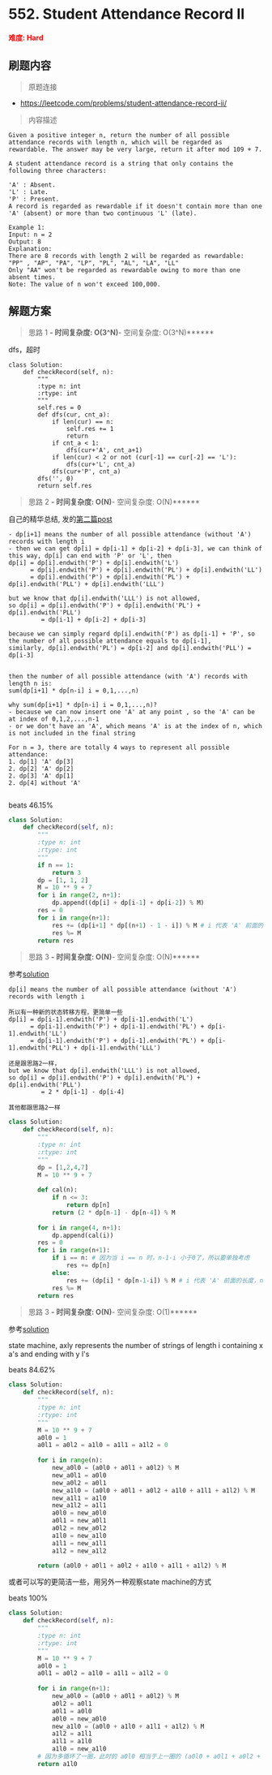 # 552. Student Attendance Record II

**<font color=red>难度: Hard</font>**

## 刷题内容

> 原题连接

* https://leetcode.com/problems/student-attendance-record-ii/

> 内容描述

```
Given a positive integer n, return the number of all possible attendance records with length n, which will be regarded as rewardable. The answer may be very large, return it after mod 109 + 7.

A student attendance record is a string that only contains the following three characters:

'A' : Absent.
'L' : Late.
'P' : Present.
A record is regarded as rewardable if it doesn't contain more than one 'A' (absent) or more than two continuous 'L' (late).

Example 1:
Input: n = 2
Output: 8 
Explanation:
There are 8 records with length 2 will be regarded as rewardable:
"PP" , "AP", "PA", "LP", "PL", "AL", "LA", "LL"
Only "AA" won't be regarded as rewardable owing to more than one absent times. 
Note: The value of n won't exceed 100,000.
```

## 解题方案

> 思路 1
******- 时间复杂度: O(3^N)******- 空间复杂度: O(3^N)******

dfs，超时

```
class Solution:
    def checkRecord(self, n):
        """
        :type n: int
        :rtype: int
        """
        self.res = 0
        def dfs(cur, cnt_a):
            if len(cur) == n:
                self.res += 1
                return 
            if cnt_a < 1:
                dfs(cur+'A', cnt_a+1)
            if len(cur) < 2 or not (cur[-1] == cur[-2] == 'L'):
                dfs(cur+'L', cnt_a)
            dfs(cur+'P', cnt_a)
        dfs('', 0)
        return self.res
```


> 思路 2
******- 时间复杂度: O(N)******- 空间复杂度: O(N)******

自己的精华总结, 发的[第二篇post](https://leetcode.com/problems/student-attendance-record-ii/discuss/220364/Python-O(N)-time-and-O(N)-space-detailed-explanation)

```
- dp[i+1] means the number of all possible attendance (without 'A') records with length i 
- then we can get dp[i] = dp[i-1] + dp[i-2] + dp[i-3], we can think of this way, dp[i] can end with 'P' or 'L', then
dp[i] = dp[i].endwith('P') + dp[i].endwith('L')
      = dp[i].endwith('P') + dp[i].endwith('PL') + dp[i].endwith('LL')
      = dp[i].endwith('P') + dp[i].endwith('PL') + dp[i].endwith('PLL') + dp[i].endwith('LLL')

but we know that dp[i].endwith('LLL') is not allowed, 
so dp[i] = dp[i].endwith('P') + dp[i].endwith('PL') + dp[i].endwith('PLL')
         = dp[i-1] + dp[i-2] + dp[i-3]
     
because we can simply regard dp[i].endwith('P') as dp[i-1] + 'P', so the number of all possible attendance equals to dp[i-1],
similarly, dp[i].endwith('PL') = dp[i-2] and dp[i].endwith('PLL') = dp[i-3]


then the number of all possible attendance (with 'A') records with length n is:
sum(dp[i+1] * dp[n-i] i = 0,1,...,n)

why sum(dp[i+1] * dp[n-i] i = 0,1,...,n)? 
- because we can now insert one 'A' at any point , so the 'A' can be at index of 0,1,2,...,n-1
- or we don't have an 'A', which means 'A' is at the index of n, which is not included in the final string
     
For n = 3, there are totally 4 ways to represent all possible attendance:
1. dp[1] 'A' dp[3]
2. dp[2] 'A' dp[2]
2. dp[3] 'A' dp[1]
2. dp[4] without 'A'


```


beats 46.15%

```python
class Solution:
    def checkRecord(self, n):
        """
        :type n: int
        :rtype: int
        """
        if n == 1:
            return 3
        dp = [1, 1, 2]
        M = 10 ** 9 + 7
        for i in range(2, n+1):
            dp.append((dp[i] + dp[i-1] + dp[i-2]) % M)
        res = 0
        for i in range(n+1):
            res += (dp[i+1] * dp[(n+1) - 1 - i]) % M # i 代表 'A' 前面的长度，(n+1) - 1 - i 代表 'A' 后面的长度
            res %= M
        return res
```

> 思路 3
******- 时间复杂度: O(N)******- 空间复杂度: O(N)******

参考[solution](https://leetcode.com/problems/student-attendance-record-ii/solution/)

```
dp[i] means the number of all possible attendance (without 'A') records with length i 

所以有一种新的状态转移方程，更简单一些
dp[i] = dp[i-1].endwith('P') + dp[i-1].endwith('L')
      = dp[i-1].endwith('P') + dp[i-1].endwith('PL') + dp[i-1].endwith('LL')
      = dp[i-1].endwith('P') + dp[i-1].endwith('PL') + dp[i-1].endwith('PLL') + dp[i-1].endwith('LLL')
      
还是跟思路2一样，
but we know that dp[i].endwith('LLL') is not allowed, 
so dp[i] = dp[i].endwith('P') + dp[i].endwith('PL') + dp[i].endwith('PLL')
         = 2 * dp[i-1] - dp[i-4]
         
其他都跟思路2一样

```

```python
class Solution:
    def checkRecord(self, n):
        """
        :type n: int
        :rtype: int
        """
        dp = [1,2,4,7]
        M = 10 ** 9 + 7
        
        def cal(n):
            if n <= 3:
                return dp[n]
            return (2 * dp[n-1] - dp[n-4]) % M
        
        for i in range(4, n+1):
            dp.append(cal(i))
        res = 0
        for i in range(n+1):
            if i == n: # 因为当 i == n 时，n-1-i 小于0了，所以要单独考虑
                res += dp[n] 
            else:
                res += (dp[i] * dp[n-1-i]) % M # i 代表 'A' 前面的长度，n-1-i 代表 'A' 后面的长度
            res %= M
        return res
```

> 思路 3
******- 时间复杂度: O(N)******- 空间复杂度: O(1)******

参考[solution](https://leetcode.com/problems/student-attendance-record-ii/solution/)

state machine, axly represents the number of strings of length i containing x a's and ending with y l's

beats 84.62%

```python
class Solution:
    def checkRecord(self, n):
        """
        :type n: int
        :rtype: int
        """
        M = 10 ** 9 + 7
        a0l0 = 1
        a0l1 = a0l2 = a1l0 = a1l1 = a1l2 = 0
        
        for i in range(n):
            new_a0l0 = (a0l0 + a0l1 + a0l2) % M
            new_a0l1 = a0l0
            new_a0l2 = a0l1
            new_a1l0 = (a0l0 + a0l1 + a0l2 + a1l0 + a1l1 + a1l2) % M
            new_a1l1 = a1l0
            new_a1l2 = a1l1
            a0l0 = new_a0l0
            a0l1 = new_a0l1
            a0l2 = new_a0l2
            a1l0 = new_a1l0
            a1l1 = new_a1l1
            a1l2 = new_a1l2

        return (a0l0 + a0l1 + a0l2 + a1l0 + a1l1 + a1l2) % M
```


或者可以写的更简洁一些，用另外一种观察state machine的方式

beats 100%

```python
class Solution:
    def checkRecord(self, n):
        """
        :type n: int
        :rtype: int
        """
        M = 10 ** 9 + 7
        a0l0 = 1
        a0l1 = a0l2 = a1l0 = a1l1 = a1l2 = 0
        
        for i in range(n+1):
            new_a0l0 = (a0l0 + a0l1 + a0l2) % M
            a0l2 = a0l1
            a0l1 = a0l0
            a0l0 = new_a0l0
            new_a1l0 = (a0l0 + a1l0 + a1l1 + a1l2) % M
            a1l2 = a1l1
            a1l1 = a1l0
            a1l0 = new_a1l0
        # 因为多循环了一圈，此时的 a0l0 相当于上一圈的 (a0l0 + a0l1 + a0l2 + a1l0 + a1l1 + a1l2)
        return a1l0
```





















